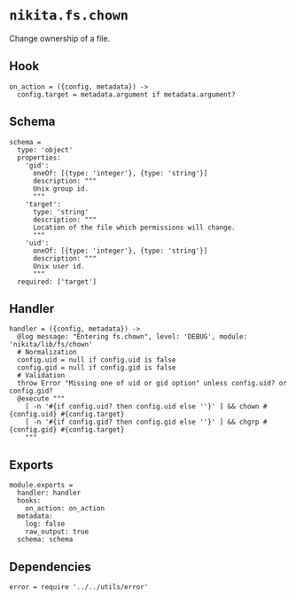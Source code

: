 
# `nikita.fs.chown`

Change ownership of a file.

## Hook

    on_action = ({config, metadata}) ->
      config.target = metadata.argument if metadata.argument?

## Schema

    schema =
      type: 'object'
      properties:
        'gid':
          oneOf: [{type: 'integer'}, {type: 'string'}]
          description: """
          Unix group id.
          """
        'target':
          type: 'string'
          description: """
          Location of the file which permissions will change.
          """
        'uid':
          oneOf: [{type: 'integer'}, {type: 'string'}]
          description: """
          Unix user id.
          """
      required: ['target']

## Handler

    handler = ({config, metadata}) ->
      @log message: "Entering fs.chown", level: 'DEBUG', module: 'nikita/lib/fs/chown'
      # Normalization
      config.uid = null if config.uid is false
      config.gid = null if config.gid is false
      # Validation
      throw Error "Missing one of uid or gid option" unless config.uid? or config.gid?
      @execute """
        [ -n '#{if config.uid? then config.uid else ''}' ] && chown #{config.uid} #{config.target}
        [ -n '#{if config.gid? then config.gid else ''}' ] && chgrp #{config.gid} #{config.target}
        """

## Exports

    module.exports =
      handler: handler
      hooks:
        on_action: on_action
      metadata:
        log: false
        raw_output: true
      schema: schema

## Dependencies

    error = require '../../utils/error'

